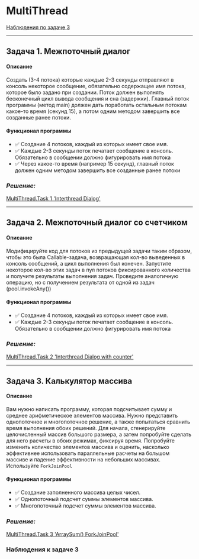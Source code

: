 # MultiThread
[Наблюдения по задаче 3](https://github.com/MsLFoxGit/MultiThread/blob/master/README.md#L45)
____
## Задача 1. Межпоточный диалог
#### Описание
Cоздать (3-4 потока) которые каждые 2-3 секунды отправляют в консоль 
некоторое сообщение, обязательно содержащее имя потока, которое было задано при создании. Поток должен выполнять бесконечный цикл вывода сообщения и сна (задержки). 
Главный поток программы (метод main) должен дать поработать остальным потокам какое-то время (секунд 15), а потом одним методом завершить все созданные ранее потоки.

#### Функционал программы
- :white_check_mark: Создание 4 потоков, каждый из которых имеет свое имя. 
- :white_check_mark: Каждые 2-3 секунды поток печатает сообщение в консоль. Обязательно в сообщении должно фигурировать имя потока
- :white_check_mark: Через какое-то время (например 15 секунд), главный поток должен одним методом завершить все созданные ранее потоки
### ***Решение:***
[ MultiThread.Task 1 'Interthread Dialog'](https://github.com/MsLFoxGit/MultiThread/commit/77a24f29279aee61c71ec8e77b47f52e8094209e)
____
## Задача 2. Межпоточный диалог со счетчиком
#### Описание
Модифицируйте код для потоков из предыдущей задачи таким образом, чтобы это была Callable-задача, возвращающая кол-во выведенных в консоль сообщений, 
а цикл выполнения был конечен. Запустите некоторое кол-во этих задач в пул потоков фиксированного количества и получите результаты выполнения задач. 
Проведите аналогичную операцию, но с получением результата от одной из задач (pool.invokeAny())

#### Функционал программы
- :white_check_mark: Создание 4 потоков, каждый из которых имеет свое имя.
- :white_check_mark: Каждые 2-3 секунды поток печатает сообщение в консоль. Обязательно в сообщении должно фигурировать имя потока
### ***Решение:***
[ MultiThread.Task 2 'Interthread Dialog with counter'](https://github.com/MsLFoxGit/MultiThread/commit/ec5efe33d50ff58bf1b386f2a25aae876a6e14b0)
____
## Задача 3. Калькулятор массива
#### Описание
Вам нужно написать программу, которая подсчитывает сумму и среднее арифметическое элементов массива. 
Нужно представить однопоточное и многопоточное решение, а также попытаться сравнить время выполнения обоих решений. 
Для начала, сгенерируйте целочисленный массив большого размера, а затем попробуйте сделать для него расчеты в обоих режимах, фиксируя время. 
Попробуйте изменить количество элементов массива и оценить, насколько эффективнее использовать параллельные расчеты на большом массиве 
и падение эффективности на небольших массивах.
Используйте `ForkJoinPool`

#### Функционал программы
- :white_check_mark: Создание заполненного массива целых чисел.
- :white_check_mark: Однопоточный подсчет суммы элементов массива.
- :white_check_mark: Многопоточный подсчет суммы элементов массива.
### ***Решение:***
[MultiThread.Task 3 'ArraySum() ForkJoinPool'](https://github.com/MsLFoxGit/MultiThread/commit/25f62ff153dafa17ba88317d50ddebfc7d01c514)

### Наблюдения к задаче 3
